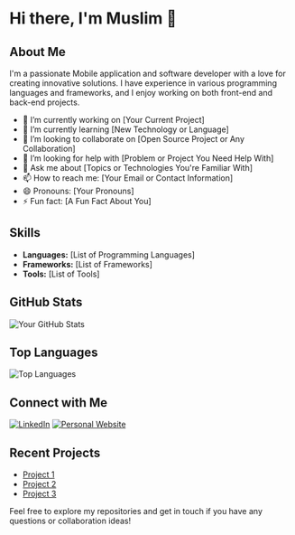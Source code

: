 # Hi there, I'm Muslim 👋

## About Me
I'm a passionate Mobile application and software developer with a love for creating innovative solutions. I have experience in various programming languages and frameworks, and I enjoy working on both front-end and back-end projects.

- 🔭 I’m currently working on [Your Current Project]
- 🌱 I’m currently learning [New Technology or Language]
- 👯 I’m looking to collaborate on [Open Source Project or Any Collaboration]
- 🤔 I’m looking for help with [Problem or Project You Need Help With]
- 💬 Ask me about [Topics or Technologies You're Familiar With]
- 📫 How to reach me: [Your Email or Contact Information]
- 😄 Pronouns: [Your Pronouns]
- ⚡ Fun fact: [A Fun Fact About You]

## Skills
- **Languages:** [List of Programming Languages]
- **Frameworks:** [List of Frameworks]
- **Tools:** [List of Tools]

## GitHub Stats
![Your GitHub Stats](https://github-readme-stats.vercel.app/api?username=muslimmoha05&show_icons=true&theme=radical)

## Top Languages
![Top Languages](https://github-readme-stats.vercel.app/api/top-langs/?username=muslimmoha05&layout=compact&theme=radical)

## Connect with Me
[![LinkedIn](https://img.shields.io/badge/LinkedIn-blue?logo=linkedin&logoColor=white)](https://www.linkedin.com/in/yourprofile)
[![Personal Website](https://img.shields.io/badge/Website-blue?logo=google-chrome&logoColor=white)](https://yourwebsite.com)

## Recent Projects
- [Project 1](https://github.com/muslimmoha05/project1)
- [Project 2](https://github.com/muslimmoha05/project2)
- [Project 3](https://github.com/muslimmoha05/project3)

Feel free to explore my repositories and get in touch if you have any questions or collaboration ideas!
